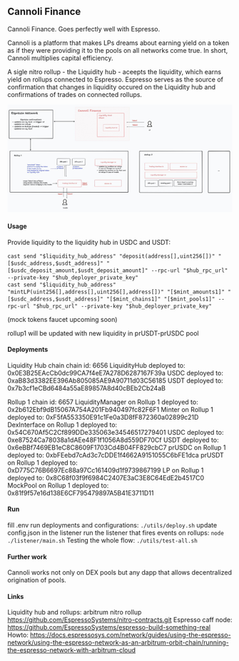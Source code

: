 ## Cannoli Finance

Cannoli Finance. Goes perfectly well with Espresso.

Cannoli is a platform that makes LPs dreams about earning yield on a token as if they were providing it to the pools on all networks come true. In short, Cannoli multiplies capital efficiency.

A sigle nitro rollup - the Liquidity hub - aceepts the liquidity, which earns yield on rollups connected to Espresso. Espresso serves as the source of confirmation that changes in liquidity occured on the Liquidity hub and confirmations of trades on connected rollups.

![Cannoli explainer](image.png)

#### Usage
Provide liquidity to the liquidity hub in USDC and USDT:
```
cast send "$liquidity_hub_address" "deposit(address[],uint256[])" "[$usdc_address,$usdt_address]" "[$usdc_deposit_amount,$usdt_deposit_amount]" --rpc-url "$hub_rpc_url" --private-key "$hub_deployer_private_key"
cast send "$liquidity_hub_address" "mintLP(uint256[],address[],uint256[],address[])" "[$mint_amounts1]" "[$usdc_address,$usdt_address]" "[$mint_chains1]" "[$mint_pools1]" --rpc-url "$hub_rpc_url" --private-key "$hub_deployer_private_key"
```
(mock tokens faucet upcoming soon)

rollup1 will be updated with new liquidity in prUSDT-prUSDC pool


#### Deployments
Liquidity Hub chain
chain id: 6656
LiquidityHub deployed to: 0x0E3B25EAcCb0dc99CA7f4eE7A278D6287167F39a
USDC deployed to: 0xaB83d3382EE396Ab805085AE9A90711d03C56185 
USDT deployed to: 0x7b3cf1eCBd6484a55aE89857A8d40cBEb2Cb24aB 

Rollup 1 
chain id: 6657
LiquidityManager on Rollup 1 deployed to: 0x2b612Ebf9dB15067A754A201Fb940497fc82F6F1
Minter on Rollup 1 deployed to: 0xF5fA553350E91c1Fe0a3D8fF872360a02899c21D
DexInterface on Rollup 1 deployed to: 0x54C670Af5C2Cf899DDe335063e34546517279401
USDC deployed to: 0xe87524Ca78038a1dAEe48F1f1056A8d559DF70Cf 
USDT deployed to: 0x6eBBf7469EB1eC8C8609F1703Cd4B04FF829cbC7 
prUSDC on Rollup 1 deployed to: 0xbFEebd7cAd3c7cDDE1f4662A9151055C6bFE1dca
prUSDT on Rollup 1 deployed to: 0xD775C76B6697Ec88a97Cc161409d1f9739867199
LP on Rollup 1 deployed to: 0x8C68f03f9f6984C2407E3aC3E8C64EdE2b4517C0
MockPool on Rollup 1 deployed to: 0x81f9f57e16d138E6CF795479897A5B41E3711D11

#### Run
fill .env
run deployments and configurations:
`./utils/deploy.sh`
update config.json in the listener
run the listener that fires events on rollups:
`node ./listener/main.sh`
Testing the whole flow: `./utils/test-all.sh`



#### Further work
Cannoli works not only on DEX pools but any dapp that allows decentralized origination of pools. 


#### Links
Liquidity hub and rollups: arbitrum nitro rollup
https://github.com/EspressoSystems/nitro-contracts.git
Espresso caff node:
https://github.com/EspressoSystems/espresso-build-something-real
Howto: 
https://docs.espressosys.com/network/guides/using-the-espresso-network/using-the-espresso-network-as-an-arbitrum-orbit-chain/running-the-espresso-network-with-arbitrum-cloud
